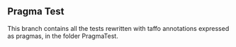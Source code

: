 ## Pragma Test
This branch contains all the tests rewritten with taffo annotations expressed as pragmas, in the folder PragmaTest.